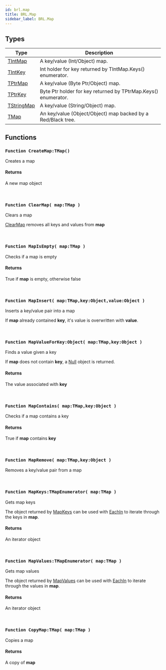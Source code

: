 ```yaml
---
id: brl.map
title: BRL.Map
sidebar_label: BRL.Map
---
```



## Types
| Type | Description |
|---|---|
| [TIntMap](../../brl/brl.map/tintmap) | A key/value (Int/Object) map. |
| [TIntKey](../../brl/brl.map/tintkey) | Int holder for key returned by TIntMap.Keys() enumerator. |
| [TPtrMap](../../brl/brl.map/tptrmap) | A key/value (Byte Ptr/Object) map. |
| [TPtrKey](../../brl/brl.map/tptrkey) | Byte Ptr holder for key returned by TPtrMap.Keys() enumerator. |
| [TStringMap](../../brl/brl.map/tstringmap) | A key/value (String/Object) map. |
| [TMap](../../brl/brl.map/tmap) | An key/value (Object/Object) map backed by a Red/Black tree. |

## Functions

### `Function CreateMap:TMap()`

Creates a map

#### Returns
A new map object


<br/>

### `Function ClearMap( map:TMap )`

Clears a map


[ClearMap](../../brl/brl.map/#function-clearmap-map-tmap) removes all keys and values from <b>map</b>


<br/>

### `Function MapIsEmpty( map:TMap )`

Checks if a map is empty

#### Returns
True if <b>map</b> is empty, otherwise false


<br/>

### `Function MapInsert( map:TMap,key:Object,value:Object )`

Inserts a key/value pair into a map


If <b>map</b> already contained <b>key</b>, it's value is overwritten with <b>value</b>.


<br/>

### `Function MapValueForKey:Object( map:TMap,key:Object )`

Finds a value given a key


If <b>map</b> does not contain <b>key</b>, a [Null](../../brl/brl.blitz/#null) object is returned.


#### Returns
The value associated with <b>key</b>


<br/>

### `Function MapContains( map:TMap,key:Object )`

Checks if a map contains a key

#### Returns
True if <b>map</b> contains <b>key</b>


<br/>

### `Function MapRemove( map:TMap,key:Object )`

Removes a key/value pair from a map

<br/>

### `Function MapKeys:TMapEnumerator( map:TMap )`

Gets map keys


The object returned by [MapKeys](../../brl/brl.map/#function-mapkeys-tmapenumerator-map-tmap) can be used with [EachIn](../../brl/brl.blitz/#eachin) to iterate through
the keys in <b>map</b>.


#### Returns
An iterator object


<br/>

### `Function MapValues:TMapEnumerator( map:TMap )`

Gets map values


The object returned by [MapValues](../../brl/brl.map/#function-mapvalues-tmapenumerator-map-tmap) can be used with [EachIn](../../brl/brl.blitz/#eachin) to iterate through
the values in <b>map</b>.


#### Returns
An iterator object


<br/>

### `Function CopyMap:TMap( map:TMap )`

Copies a map

#### Returns
A copy of <b>map</b>


<br/>

